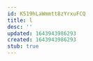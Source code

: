 ```yaml
---
id: K519hLaWmmtt8zYrxuFCQ
title: l
desc: ''
updated: 1643943986293
created: 1643943986293
stub: true
---
```


